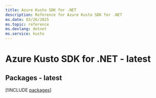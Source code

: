 ```yaml
---
title: Azure Kusto SDK for .NET
description: Reference for Azure Kusto SDK for .NET
ms.date: 03/26/2025
ms.topic: reference
ms.devlang: dotnet
ms.service: kusto
---
```

# Azure Kusto SDK for .NET - latest
## Packages - latest
[!INCLUDE [packages](kusto-index.md)]